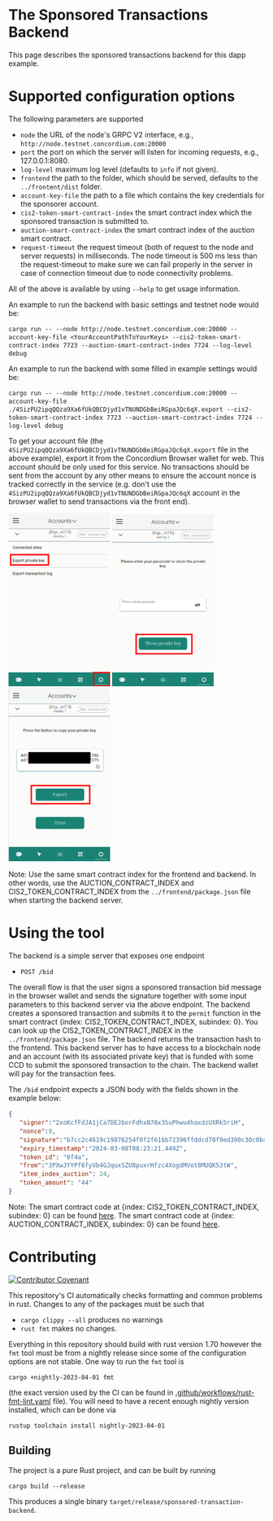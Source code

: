 # The Sponsored Transactions Backend

This page describes the sponsored transactions backend for this dapp example.

# Supported configuration options

The following parameters are supported
- `node` the URL of the node's GRPC V2 interface, e.g., `http://node.testnet.concordium.com:20000`
- `port` the port on which the server will listen for incoming requests, e.g., 127.0.0.1:8080.
- `log-level` maximum log level (defaults to `info` if not given).
- `frontend` the path to the folder, which should be served, defaults to the `../frontent/dist` folder.
- `account-key-file` the path to a file which contains the key credentials for the sponsorer account.
- `cis2-token-smart-contract-index` the smart contract index which the sponsored transaction is submitted to.
- `auction-smart-contract-index` the smart contract index of the auction smart contract.
- `request-timeout` the request timeout (both of request to the node and server requests) in milliseconds. The node timeout is 500 ms less than the request-timeout to make sure we can fail properly in the server in case of connection timeout due to node connectivity problems.

All of the above is available by using `--help` to get usage information.

An example to run the backend with basic settings and testnet node would be:
```shell
cargo run -- --node http://node.testnet.concordium.com:20000 --account-key-file <YourAccountPathToYourKeys> --cis2-token-smart-contract-index 7723 --auction-smart-contract-index 7724 --log-level debug
```

An example to run the backend with some filled in example settings would be:

```shell
cargo run -- --node http://node.testnet.concordium.com:20000 --account-key-file ./4SizPU2ipqQQza9Xa6fUkQBCDjyd1vTNUNDGbBeiRGpaJQc6qX.export --cis2-token-smart-contract-index 7723 --auction-smart-contract-index 7724 --log-level debug 
```

To get your account file (the `4SizPU2ipqQQza9Xa6fUkQBCDjyd1vTNUNDGbBeiRGpaJQc6qX.export` file in the above example), export it from the Concordium Browser wallet for web.
This account should be only used for this service. No transactions should be sent from the account by any other means to ensure the account nonce is tracked 
correctly in the service (e.g. don't use the `4SizPU2ipqQQza9Xa6fUkQBCDjyd1vTNUNDGbBeiRGpaJQc6qX` account in the browser wallet to send transactions via the front end).

<img src="./pic/pic1.png"  width="200" />
<img src="./pic/pic2.png"  width="200" />
<img src="./pic/pic3.png"  width="200" />

Note: Use the same smart contract index for the frontend and backend. In other words, use the AUCTION_CONTRACT_INDEX and CIS2_TOKEN_CONTRACT_INDEX from the `../frontend/package.json` file when starting the backend server.

# Using the tool

The backend is a simple server that exposes one endpoint
 - `POST /bid`

The overall flow is that the user signs a sponsored transaction bid message in the browser wallet and sends the signature together with some input parameters to this backend server via the above endpoint. The backend creates a sponsored transaction and submits it to the `permit` function in the smart contract {index: CIS2_TOKEN_CONTRACT_INDEX, subindex: 0}. You can look up the CIS2_TOKEN_CONTRACT_INDEX in the `../frontend/package.json` file. The backend returns the transaction hash to the frontend. This backend server has to have access to a blockchain node and an account (with its associated private key) that is funded with some CCD to submit the sponsored transaction to the chain. The backend wallet will pay for the transaction fees.

The `/bid` endpoint expects a JSON body with the fields shown in the example below:

``` json
{
   "signer":"2xoKcfFdJA1jCa7DEJborFdhxN78x3SuPhwu4haxdzUXRk5riH",
   "nonce":8,
   "signature":"b7cc2c4619c19876254f0f2f616b72396ffddcd70f9ed390c30c0ba76767cde31200152c1215c0c377de03e78efe467e017f59b542fec131a8cc53f94e28c70d",
   "expiry_timestamp":"2024-03-08T08:23:21.449Z",
   "token_id": "0f4a",
   "from":"3PXwJYYPf6fyVb4GJquxSZU8puxrHfzc4XogdMVot8MUQK53tW",
   "item_index_auction": 24,
   "token_amount": "44"
}
```

Note:
The smart contract code at {index: CIS2_TOKEN_CONTRACT_INDEX, subindex: 0} can be found [here](https://github.com/Concordium/concordium-rust-smart-contracts/tree/main/examples/cis2-multi).
The smart contract code at {index: AUCTION_CONTRACT_INDEX, subindex: 0} can be found [here](https://github.com/Concordium/concordium-rust-smart-contracts/tree/main/examples/sponsored-tx-enabled-auction).

# Contributing

[![Contributor Covenant](https://img.shields.io/badge/Contributor%20Covenant-2.0-4baaaa.svg)](https://github.com/Concordium/.github/blob/main/.github/CODE_OF_CONDUCT.md)

This repository's CI automatically checks formatting and common problems in rust.
Changes to any of the packages must be such that

- ```cargo clippy --all``` produces no warnings
- ```rust fmt``` makes no changes.

Everything in this repository should build with rust version 1.70 however the `fmt` tool must be from a nightly release since some of the configuration options are not stable. One way to run the `fmt` tool is
```
cargo +nightly-2023-04-01 fmt
```

(the exact version used by the CI can be found in [.github/workflows/rust-fmt-lint.yaml](https://github.com/Concordium/concordium-dapp-examples/blob/main/.github/workflows/rust-fmt-lint.yaml) file).
You will need to have a recent enough nightly version installed, which can be done via

```
rustup toolchain install nightly-2023-04-01
```

## Building

The project is a pure Rust project, and can be built by running

```shell
cargo build --release
```

This produces a single binary `target/release/sponsored-transaction-backend`.
